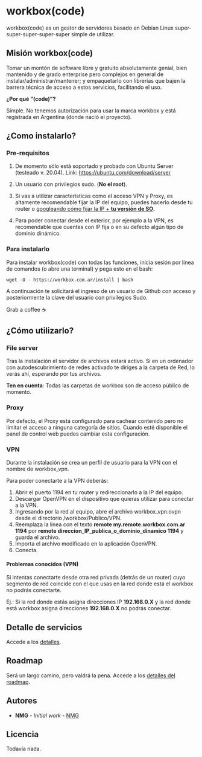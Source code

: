 # workbox(code)

workbox(code) es un gestor de servidores basado en Debian Linux super-super-super-super-super simple de utilizar.

## Misión workbox(code)

Tomar un montón de software libre y gratuito absolutamente genial, bien mantenido y de grado enterprise pero complejos en general de instalar/administrar/mantener; y empaquetarlo con librerías que bajen la barrera técnica de acceso a estos servicios, facilitando el uso.

**¿Por qué "(code)"?**

Simple. No tenemos autorización para usar la marca workbox y está registrada en Argentina (donde nació el proyecto).

## ¿Como instalarlo?

### Pre-requisitos

1. De momento sólo está soportado y probado con Ubuntu Server (testeado v. 20.04).
Link: https://ubuntu.com/download/server

2. Un usuario con privilegios sudo. (**No el root**).

3. Si vas a utilizar características como el acceso VPN y Proxy, es altamente recomendable fijar la IP del equipo, puedes hacerlo desde tu router o [googleando cómo fijar la IP + **tu versión de SO**](https://www.google.com/search?q=ubuntu+20.04+static+ip+terminal&oq=ubuntu+20.04+fix+ip+terminal).

4. Para poder conectar desde el exterior, por ejemplo a la VPN, es recomendable que cuentes con IP fija o en su defecto algún tipo de dominio dinámico.


### Para instalarlo

Para instalar workbox(code) con todas las funciones, inicia sesión por línea de comandos (o abre una terminal) y pega esto en el bash:

```
wget -O - https://workbox.com.ar/install | bash
```

A continuación te solicitará el ingreso de un usuario de Github con acceso y posteriormente la clave del usuario con privilegios Sudo.

Grab a coffee ☕


## ¿Cómo utilizarlo?

### File server

Tras la instalación el servidor de archivos estará activo. Si en un ordenador con autodescubrimiento de redes activado te diriges a la carpeta de Red, lo verás ahí, esperando por tus archivos.

**Ten en cuenta**: Todas las carpetas de workbox son de acceso público de momento.


### Proxy

Por defecto, el Proxy está configurado para cachear contenido pero no limitar el acceso a ninguna categoría de sitios.
Cuando esté disponible el panel de control web puedes cambiar esta configuración.


### VPN

Durante la instalación se crea un perfil de usuario para la VPN con el nombre de workbox_vpn.

Para poder conectarte a la VPN deberás:

1. Abrir el puerto 1194 en tu router y redireccionarlo a la IP del equipo.
2. Descargar OpenVPN en el dispositivo que quieras utilizar para conectar a la VPN.
3. Ingresando por la red al equipo, abre el archivo workbox_vpn.ovpn desde el directorio /workbox/Publico/VPN.
  1. Reemplaza la línea con el texto **remote my.remote.workbox.com.ar 1194** por **remote direccion_IP_publica_o_dominio_dinamico 1194** y guarda el archivo.
  2. Importa el archivo modificado en la aplicación OpenVPN.
  3. Conecta.

#### Problemas conocidos (VPN)

Si intentas conectarte desde otra red privada (detrás de un router) cuyo segmento de red coincide con el que usas en la red donde está el workbox no podrás conectarte.

Ej.: Si la red donde estás asigna direcciones IP **192.168.0.X** y la red donde está workbox asigna direcciones **192.168.0.X** no podrás conectar.


## Detalle de servicios

Accede a los [detalles](Servicios.md).


## Roadmap

Será un largo camino, pero valdrá la pena. Accede a los [detalles del roadmap](Roadmap.md).


## Autores

* **NMG** - *Initial work* - [NMG](https://nicolasmendez.com.ar)

## Licencia

Todavía nada.
